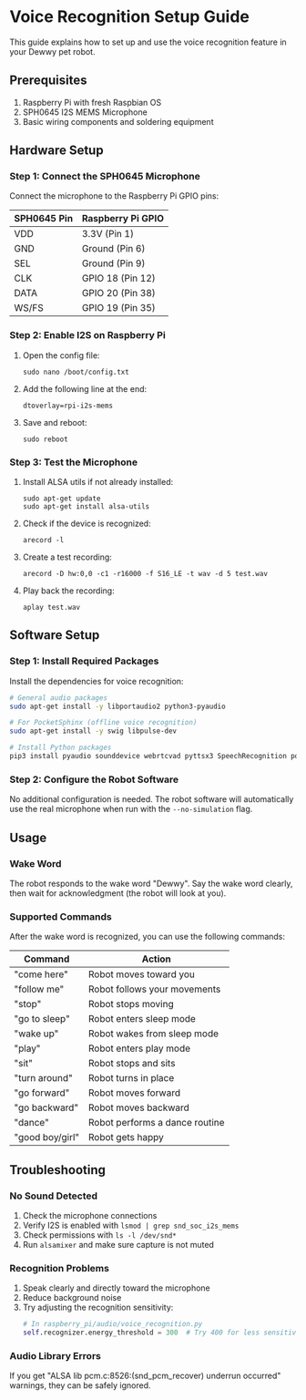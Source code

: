 # Voice Recognition Setup Guide

This guide explains how to set up and use the voice recognition feature in your Dewwy pet robot.

## Prerequisites

1. Raspberry Pi with fresh Raspbian OS
2. SPH0645 I2S MEMS Microphone
3. Basic wiring components and soldering equipment

## Hardware Setup

### Step 1: Connect the SPH0645 Microphone

Connect the microphone to the Raspberry Pi GPIO pins:

| SPH0645 Pin | Raspberry Pi GPIO |
|-------------|------------------|
| VDD         | 3.3V (Pin 1)     |
| GND         | Ground (Pin 6)   |
| SEL         | Ground (Pin 9)   |
| CLK         | GPIO 18 (Pin 12) |
| DATA        | GPIO 20 (Pin 38) |
| WS/FS       | GPIO 19 (Pin 35) |

### Step 2: Enable I2S on Raspberry Pi

1. Open the config file:
   ```
   sudo nano /boot/config.txt
   ```

2. Add the following line at the end:
   ```
   dtoverlay=rpi-i2s-mems
   ```

3. Save and reboot:
   ```
   sudo reboot
   ```

### Step 3: Test the Microphone

1. Install ALSA utils if not already installed:
   ```
   sudo apt-get update
   sudo apt-get install alsa-utils
   ```

2. Check if the device is recognized:
   ```
   arecord -l
   ```

3. Create a test recording:
   ```
   arecord -D hw:0,0 -c1 -r16000 -f S16_LE -t wav -d 5 test.wav
   ```

4. Play back the recording:
   ```
   aplay test.wav
   ```

## Software Setup

### Step 1: Install Required Packages

Install the dependencies for voice recognition:

```bash
# General audio packages
sudo apt-get install -y libportaudio2 python3-pyaudio

# For PocketSphinx (offline voice recognition)
sudo apt-get install -y swig libpulse-dev

# Install Python packages
pip3 install pyaudio sounddevice webrtcvad pyttsx3 SpeechRecognition pocketsphinx
```

### Step 2: Configure the Robot Software

No additional configuration is needed. The robot software will automatically use the real microphone when run with the `--no-simulation` flag.

## Usage

### Wake Word

The robot responds to the wake word "Dewwy". Say the wake word clearly, then wait for acknowledgment (the robot will look at you).

### Supported Commands

After the wake word is recognized, you can use the following commands:

| Command       | Action                         |
|---------------|--------------------------------|
| "come here"   | Robot moves toward you         |
| "follow me"   | Robot follows your movements   |
| "stop"        | Robot stops moving             |
| "go to sleep" | Robot enters sleep mode        |
| "wake up"     | Robot wakes from sleep mode    |
| "play"        | Robot enters play mode         |
| "sit"         | Robot stops and sits           |
| "turn around" | Robot turns in place           |
| "go forward"  | Robot moves forward            |
| "go backward" | Robot moves backward           |
| "dance"       | Robot performs a dance routine |
| "good boy/girl" | Robot gets happy             |

## Troubleshooting

### No Sound Detected

1. Check the microphone connections
2. Verify I2S is enabled with `lsmod | grep snd_soc_i2s_mems`
3. Check permissions with `ls -l /dev/snd*`
4. Run `alsamixer` and make sure capture is not muted

### Recognition Problems

1. Speak clearly and directly toward the microphone
2. Reduce background noise
3. Try adjusting the recognition sensitivity:
   ```python
   # In raspberry_pi/audio/voice_recognition.py
   self.recognizer.energy_threshold = 300  # Try 400 for less sensitive, 200 for more
   ```

### Audio Library Errors

If you get "ALSA lib pcm.c:8526:(snd_pcm_recover) underrun occurred" warnings, they can be safely ignored.

